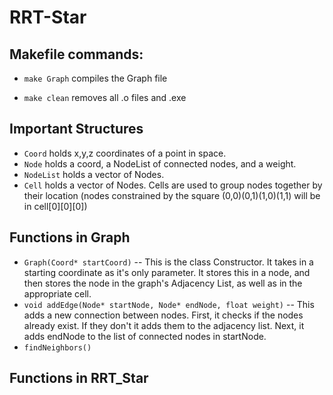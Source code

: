 # RRT-Star

## Makefile commands:
* `make Graph` compiles the Graph file

* `make clean` removes all .o files and .exe

## Important Structures
* `Coord` holds x,y,z coordinates of a point in space.
* `Node` holds a coord, a NodeList of connected nodes, and a weight.
* `NodeList` holds a vector of Nodes.
* `Cell` holds a vector of Nodes. Cells are used to group nodes together by their location (nodes constrained by the square (0,0)(0,1)(1,0)(1,1) will be in cell[0][0][0])

## Functions in Graph
* `Graph(Coord* startCoord)` 
 -- This is the class Constructor. It takes in a starting coordinate as it's only parameter. It stores this in a node, and then stores the node in the graph's Adjacency List, as well as in the appropriate cell.
* `void addEdge(Node* startNode, Node* endNode, float weight)`
 -- This adds a new connection between nodes. First, it checks if the nodes already exist. If they don't it adds them to the adjacency list. Next, it adds endNode to the list of connected nodes in startNode.
* `findNeighbors()`
 
 
## Functions in RRT_Star
